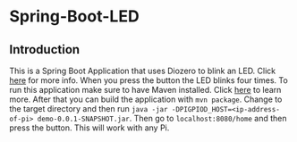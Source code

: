 # Spring-Boot-LED

## Introduction

This is a Spring Boot Application that uses Diozero to blink an LED. Click [here]() for more info. When you press the button the LED blinks four times. To run this application make sure to have Maven installed. Click [here]() to learn more. After that you can build the application with `mvn package`. Change to the target directory and then run `java -jar -DPIGPIOD_HOST=<ip-address-of-pi> demo-0.0.1-SNAPSHOT.jar`. Then go to `localhost:8080/home` and then press the button. This will work with any Pi.
